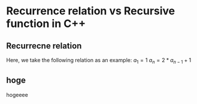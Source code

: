 <script type="text/x-mathjax-config">MathJax.Hub.Config({tex2jax:{inlineMath:[['\$','\$'],['\\(','\\)']],processEscapes:true},CommonHTML: {matchFontHeight:false}});</script>
<script type="text/javascript" async src="https://cdnjs.cloudflare.com/ajax/libs/mathjax/2.7.1/MathJax.js?config=TeX-MML-AM_CHTML"></script>

# Recurrence relation vs Recursive function in C++

## Recurrecne relation
Here, we take the following relation as an example:
$a_1=1$
$a_n=2 * a_{n-1} + 1$

## hoge
hogeeee
